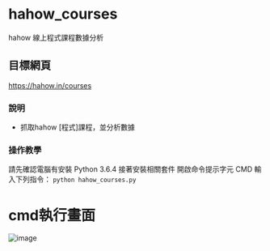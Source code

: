 # hahow_courses
hahow 線上程式課程數據分析

## 目標網頁
<https://hahow.in/courses>

### 說明
* 抓取hahow [程式]課程，並分析數據

### 操作教學
請先確認電腦有安裝 Python 3.6.4
接著安裝相關套件
開啟命令提示字元 CMD 輸入下列指令：
```python hahow_courses.py ```

# cmd執行畫面
![image](https://github.com/chihyiwu/PTT-Beauty_download/blob/master/%E7%AF%84%E4%BE%8B1.JPG)
